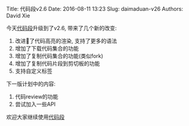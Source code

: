 Title: 代码段v2.6
Date: 2016-08-11 13:23
Slug: daimaduan-v26
Authors: David Xie

今天[代码段](https://daimaduan.com)升级到了v2.6, 带来了几个新的改变:

1. 改进了代码高亮的渲染, 支持了更多的语法
2. 增加了下载代码集合的功能
3. 增加了复制代码集合的功能(类似fork)
4. 增加了复制代码片段到剪切板的功能
5. 支持自定义标签

下一版计划中的内容:

1. 代码review的功能
2. 尝试加入一些API

欢迎大家继续使用[代码段](https://daimaduan.com)
